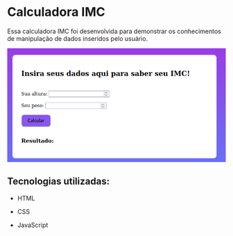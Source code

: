 <h1>Calculadora IMC</h1>

<p>Essa calculadora IMC foi desenvolvida para demonstrar os conhecimentos de manipulação de dados inseridos pelo usuário. </p>


![calculadora](print.png)

<h2>Tecnologias utilizadas:</H2>

* HTML

* CSS

* JavaScript
